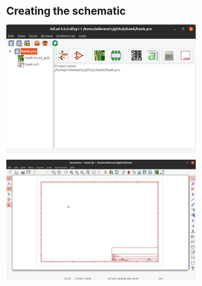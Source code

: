 # Creating the schematic

![New KiCAD Project][001]

![New KiCAD Schematic][002]

[001]: screenshots/001-new-kicad-project.png
[002]: screenshots/002-new-kicad-schematic.png
[003]: screenshots/003-adding-a-component.png
[004]: screenshots/004-first-component-placed.png
[005]: screenshots/005-finding-passives.png
[006]: screenshots/006-adding-bypass-capacitor.png
[007]: screenshots/007-capacitor-placed.png
[008]: screenshots/008-editing-field-value.png
[009]: screenshots/009-adding-power-symbols.png
[010]: screenshots/010-power-symbols-list.png
[011]: screenshots/011-power-symbols-placed.png
[012]: screenshots/012-adding-global-label.png
[013]: screenshots/013-global-label-placed.png
[014]: screenshots/014-more-global-labels.png
[015]: screenshots/015-reset-pull-up.png
[016]: screenshots/016-annotations.png
[017]: screenshots/017-components-annotated.png
[018]: screenshots/018-reset-switch.png
[019]: screenshots/019-reset-switch-circuit.png
[020]: screenshots/020-wiring.png
[021]: screenshots/021-adding-LED-label.png
[022]: screenshots/022-adding-LED-component.png
[023]: screenshots/023-LED-circuit.png
[024]: screenshots/024-LED-circuit-wired.png
[025]: screenshots/025-annotations.png
[026]: screenshots/026-programming-connector.png
[027]: screenshots/027-programming-connector-placed.png
[028]: screenshots/028-programming-connector-labelled.png
[029]: screenshots/029-GPIO-connector.png
[030]: screenshots/030-GPIO-connector-placed.png
[031]: screenshots/031-GPIO-connector-duplicated.png
[032]: screenshots/032-GPIO-connector-mirrored.png
[033]: screenshots/033-GPIO-labels.png
[034]: screenshots/034-GPIO-labels-placed.png
[035]: screenshots/035-GPIO-labels-duplicated.png
[036]: screenshots/036-connectors-annotated.png
[037]: screenshots/037-editing-connector-annotations.png
[038]: screenshots/038-connector-annotations-edited.png

